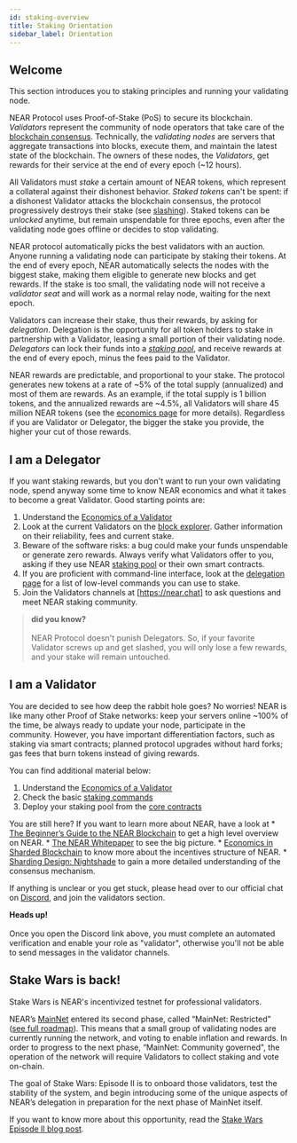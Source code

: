 ```yaml
---
id: staking-overview
title: Staking Orientation
sidebar_label: Orientation
---
```


## Welcome

This section introduces you to staking principles and running your validating node.

NEAR Protocol uses Proof-of-Stake (PoS) to secure its blockchain. _Validators_ represent the community of node operators that take care of the [blockchain consensus](../roles/integrator/faq#which-consensus-algorithm-does-near-use). Technically, the _validating nodes_ are servers that aggregate transactions into blocks, execute them, and maintain the latest state of the blockchain. The owners of these nodes, the _Validators_, get rewards for their service at the end of every epoch (\~12 hours).

All Validators must _stake_ a certain amount of NEAR tokens, which represent a collateral against their dishonest behavior. _Staked tokens_ can't be spent: if a dishonest Validator attacks the blockchain consensus, the protocol progressively destroys their stake (see [slashing](staking-faq#what-is-a-slashing-behavior)).
Staked tokens can be _unlocked_ anytime, but remain unspendable for three epochs, even after the validating node goes offline or decides to stop validating.

NEAR protocol automatically picks the best validators with an auction. Anyone running a validating node can participate by staking their tokens. At the end of every epoch, NEAR automatically selects the nodes with the biggest stake, making them eligible to generate new blocks and get rewards. If the stake is too small, the validating node will not receive a _validator seat_ and will work as a normal relay node, waiting for the next epoch. 

Validators can increase their stake, thus their rewards, by asking for _delegation_. Delegation is the opportunity for all token holders to stake in partnership with a Validator, leasing a small portion of their validating node. _Delegators_ can lock their funds into a [_staking pool_](https://github.com/near/core-contracts), and receive rewards at the end of every epoch, minus the fees paid to the Validator.

NEAR rewards are predictable, and proportional to your stake. The protocol generates new tokens at a rate of \~5% of the total supply (annualized) and most of them are rewards. As an example, if the total supply is 1 billion tokens, and the annualized rewards are \~4.5%, all Validators will share 45 million NEAR tokens (see the [economics page](/docs/validator/economics) for more details). Regardless if you are Validator or Delegator, the bigger the stake you provide, the higher your cut of those rewards. 


## I am a Delegator
If you want staking rewards, but you don't want to run your own validating node, spend anyway some time to know NEAR economics and what it takes to become a great Validator. Good starting points are:

1. Understand the [Economics of a Validator](/docs/validator/economics)
2. Look at the current Validators on the [block explorer](https://explorer.near.org/nodes/validators). Gather information on their reliability, fees and current stake.
3. Beware of the software risks: a bug could make your funds unspendable or generate zero rewards. Always verify what Validators offer to you, asking if they use NEAR [staking pool](https://github.com/near/core-contracts) or their own smart contracts.
4. If you are proficient with command-line interface, look at the [delegation page](/docs/validator/delegation) for a list of low-level commands you can use to stake.
5. Join the Validators channels at [https://near.chat] to ask questions and meet NEAR staking community.

<blockquote class="info">
    <strong>did you know?</strong><br><br>
    NEAR Protocol doesn't punish Delegators. So, if your favorite Validator screws up and get slashed, you will only lose a few rewards, and your stake will remain untouched.
</blockquote>


## I am a Validator
You are decided to see how deep the rabbit hole goes? No worries!
NEAR is like many other Proof of Stake networks: keep your servers online \~100% of the time, be always ready to update your node, participate in the community.
However, you have important differentiation factors, such as staking via smart contracts; planned protocol upgrades without hard forks; gas fees that burn tokens instead of giving rewards.

You can find additional material below:

1. Understand the [Economics of a Validator](/docs/validator/economics)
2. Check the basic [staking commands](/docs/validator/staking)
3. Deploy your staking pool from the [core contracts](https://github.com/near/core-contracts)


You are still here? If you want to learn more about NEAR, have a look at
    * [The Beginner’s Guide to the NEAR Blockchain](https://near.org/blog/the-beginners-guide-to-the-near-blockchain/) to get a high level overview on NEAR.
    * [The NEAR Whitepaper](https://near.org/papers/the-official-near-white-paper) to see the big picture.
    * [Economics in Sharded Blockchain](https://near.org/papers/economics-in-sharded-blockchain/) to know more about the incentives structure of NEAR.
    * [Sharding Design: Nightshade](https://near.org/papers/nightshade) to gain a more detailed understanding of the consensus mechanism.

If anything is unclear or you get stuck, please head over to our official chat on [Discord](https://near.chat), and join the validators section. 

<strong>Heads up!</strong><br><br>
Once you open the Discord link above, you must complete an automated verification and enable your role as "validator", otherwise you'll not be able to send messages in the validator channels.
</blockquote>


## Stake Wars is back!

Stake Wars is NEAR's incentivized testnet for professional validators.

NEAR’s [MainNet](https://explorer.near.org/) entered its second phase, called “MainNet: Restricted” ([see full roadmap](https://near.ai/mainnet-roadmap)). This means that a small group of validating nodes are currently running the network, and voting to enable inflation and rewards. In order to progress to the next phase, “MainNet: Community governed", the operation of the network will require Validators to collect staking and vote on-chain. 

The goal of Stake Wars: Episode II is to onboard those validators, test the stability of the system, and begin introducing some of the unique aspects of NEAR’s delegation in preparation for the next phase of MainNet itself.

If you want to know more about this opportunity, read the [Stake Wars Episode II blog post](https://near.org/blog/stake-wars-episode-ii/).


